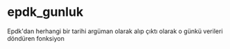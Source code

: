 # epdk_gunluk

Epdk'dan herhangi bir tarihi argüman olarak alıp çıktı olarak o günkü verileri döndüren fonksiyon
